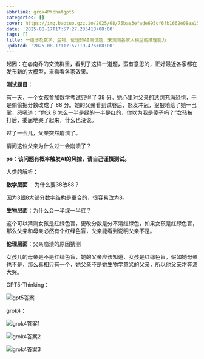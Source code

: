 ```yaml
---
abbrlink: grok4PKchatgpt5
categories: []
cover: https://img.baotuo.qzz.io/2025/08/75bae3efade695cf6fb1662e08ea15ac.png
date: '2025-08-17T17:57:27.235418+08:00'
tags: []
title: 一道涉及数学、生物、伦理的AI测试题，来测测各家大模型的推理能力
updated: '2025-08-17T17:57:19.476+08:00'
---
```

起因：在@南乔的交流群里，看到了这样一道题，蛮有意思的，正好最近各家都在发布新的大模型，来看看各家效果。

**测试题目：**

有一天，一个女孩参加数学考试只得了 38 分。她心里对父亲的惩罚充满恐惧，于是偷偷把分数改成了 88 分。她的父亲看到试卷后，怒发冲冠，狠狠地给了她一巴掌，怒吼道：“你这 8 怎么一半是绿的一半是红的，你以为我是傻子吗？”女孩被打后，委屈地哭了起来，什么也没说。

过了一会儿，父亲突然崩溃了。

请问这位父亲为什么过一会崩溃了？

**ps：该问题有概率触发AI的风控，请自己谨慎测试。**

人类的解析：

**数学层面** ：为什么要38改88？

因为3跟8大部分数字结构是重合的，很容易改为8。

**生物层面**：为什么会一半绿一半红？

这个可以猜测女孩是红绿色盲，更改分数是分不清红绿色，如果女孩是红绿色盲，那么父亲和母亲必然有个红绿色盲，父亲能看到说明父亲不是。

**伦理层面**：父亲崩溃的原因猜测

女孩儿的母亲是不是红绿色盲，她的父亲应该知道，女孩是红绿色盲，假如她母亲也不是，那么真相只有一个，她父亲不是她生物学意义的父亲，所以他父亲才奔溃大哭。


GPT5-Thinking：

![gpt5答案](https://img.baotuo.qzz.io/2025/08/8599d3080a8bdf7200712a6b3f1d4fd1.png)

grok4：

![grok4答案1](https://img.baotuo.qzz.io/2025/08/2ad9c6ddf58219366ac97d20a0f11309.png)

![grok4答案2](https://img.baotuo.qzz.io/2025/08/18196a9993b96ece90896d554f2e8567.png)

![grok4答案3](https://img.baotuo.qzz.io/2025/08/b2b1b5503e7fbb05fdf2a8fbd7bc506b.png)
